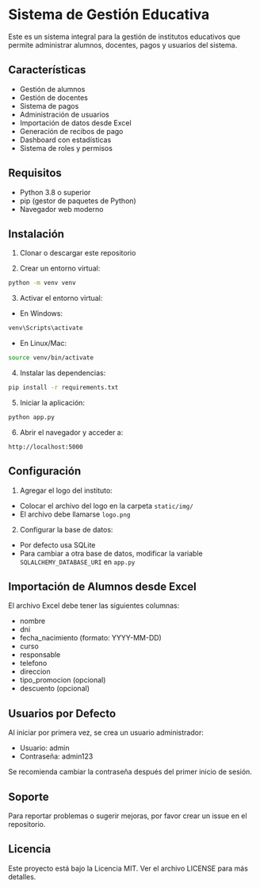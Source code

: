 # Sistema de Gestión Educativa

Este es un sistema integral para la gestión de institutos educativos que permite administrar alumnos, docentes, pagos y usuarios del sistema.

## Características

- Gestión de alumnos
- Gestión de docentes
- Sistema de pagos
- Administración de usuarios
- Importación de datos desde Excel
- Generación de recibos de pago
- Dashboard con estadísticas
- Sistema de roles y permisos

## Requisitos

- Python 3.8 o superior
- pip (gestor de paquetes de Python)
- Navegador web moderno

## Instalación

1. Clonar o descargar este repositorio

2. Crear un entorno virtual:
```bash
python -m venv venv
```

3. Activar el entorno virtual:
- En Windows:
```bash
venv\Scripts\activate
```
- En Linux/Mac:
```bash
source venv/bin/activate
```

4. Instalar las dependencias:
```bash
pip install -r requirements.txt
```

5. Iniciar la aplicación:
```bash
python app.py
```

6. Abrir el navegador y acceder a:
```
http://localhost:5000
```

## Configuración

1. Agregar el logo del instituto:
- Colocar el archivo del logo en la carpeta `static/img/`
- El archivo debe llamarse `logo.png`

2. Configurar la base de datos:
- Por defecto usa SQLite
- Para cambiar a otra base de datos, modificar la variable `SQLALCHEMY_DATABASE_URI` en `app.py`

## Importación de Alumnos desde Excel

El archivo Excel debe tener las siguientes columnas:
- nombre
- dni
- fecha_nacimiento (formato: YYYY-MM-DD)
- curso
- responsable
- telefono
- direccion
- tipo_promocion (opcional)
- descuento (opcional)

## Usuarios por Defecto

Al iniciar por primera vez, se crea un usuario administrador:
- Usuario: admin
- Contraseña: admin123

Se recomienda cambiar la contraseña después del primer inicio de sesión.

## Soporte

Para reportar problemas o sugerir mejoras, por favor crear un issue en el repositorio.

## Licencia

Este proyecto está bajo la Licencia MIT. Ver el archivo LICENSE para más detalles. 